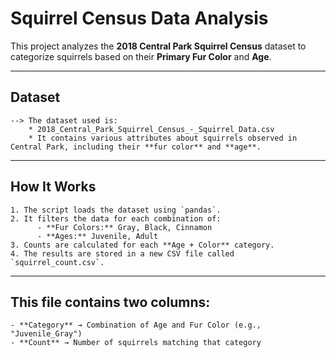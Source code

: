 # Squirrel Census Data Analysis

This project analyzes the **2018 Central Park Squirrel Census** dataset to categorize squirrels based on their **Primary Fur Color** and **Age**.

---

## Dataset
    --> The dataset used is:
        * 2018_Central_Park_Squirrel_Census_-_Squirrel_Data.csv
        * It contains various attributes about squirrels observed in Central Park, including their **fur color** and **age**.

---

## How It Works
    1. The script loads the dataset using `pandas`.
    2. It filters the data for each combination of:
          - **Fur Colors:** Gray, Black, Cinnamon  
          - **Ages:** Juvenile, Adult  
    3. Counts are calculated for each **Age + Color** category.
    4. The results are stored in a new CSV file called `squirrel_count.csv`.

---

## This file contains two columns:
    - **Category** → Combination of Age and Fur Color (e.g., "Juvenile_Gray")  
    - **Count** → Number of squirrels matching that category  